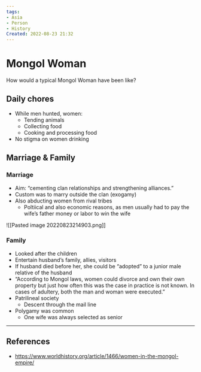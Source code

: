 ```yaml
---
tags:
- Asia
- Person
- History
Created: 2022-08-23 21:32  
---
```

# Mongol Woman 
How would a typical Mongol Woman have been like?

## Daily chores 
- While men hunted, women: 
	- Tending animals 
	- Collecting food 
	- Cooking and processing food 
- No stigma on women drinking 

## Marriage & Family 
### Marriage 
- Aim: “cementing clan relationships and strengthening alliances.”
- Custom was to marry outside the clan (exogamy)
- Also abducting women from rival tribes 
	- Poltiical and also economic reasons, as men usually had to pay the wife’s father money or labor to win the wife 

<span class='centerImg'> ![[Pasted image 20220823214903.png]] </span>

### Family 
- Looked after the children 
- Entertain husband’s family, allies, visitors 
- If husband died before her, she could be “adopted” to a junior male relative of the husband 
- “According to Mongol laws, women could divorce and own their own property but just how often this was the case in practice is not known. In cases of adultery, both the man and woman were executed.” 
- Patrilineal society 
	- Descent through the mail line 
- Polygamy was common 
	- One wife was always selected as senior 
---
## References 
- https://www.worldhistory.org/article/1466/women-in-the-mongol-empire/